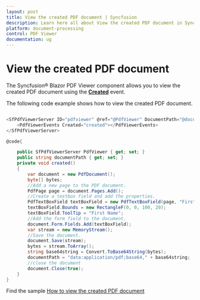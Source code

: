 ```yaml
---
layout: post
title: View the created PDF document | Syncfusion
description: Learn here all about View the created PDF document in Syncfusion Blazor PDF Viewer component and more.
platform: document-processing
control: PDF Viewer
documentation: ug
---
```


# View the created PDF document

The Syncfusion&reg; Blazor PDF Viewer component allows you to view the created PDF document using the [**Created**](https://help.syncfusion.com/cr/blazor/Syncfusion.Blazor.PdfViewer.PdfViewerEvents.html#Syncfusion_Blazor_PdfViewer_PdfViewerEvents_Created) event.

The following code example shows how to view the created PDF document.

```csharp

<SfPdfViewerServer ID="pdfviewer" @ref="@PdfViewer" DocumentPath="@documentPath">
    <PdfViewerEvents Created="created"></PdfViewerEvents>
</SfPdfViewerServer>

@code{

    public SfPdfViewerServer PdfViewer { get; set; }
    public string documentPath { get; set; }
    private void created()
    {
        var document = new PdfDocument();
        byte[] bytes;
        //Add a new page to the PDF document.
        PdfPage page = document.Pages.Add();
        //Create a textbox field and add the properties.
        PdfTextBoxField textBoxField = new PdfTextBoxField(page, "FirstName");
        textBoxField.Bounds = new RectangleF(0, 0, 100, 20);
        textBoxField.ToolTip = "First Name";
        //Add the form field to the document.
        document.Form.Fields.Add(textBoxField);
        var stream = new MemoryStream();
        //Save the document.
        document.Save(stream);
        bytes = stream.ToArray();
        string base64string = Convert.ToBase64String(bytes);
        documentPath = "data:application/pdf;base64," + base64string;
        //close the document
        document.Close(true);
    }
}

```

Find the sample [How to view the created PDF document](https://www.syncfusion.com/downloads/support/directtrac/general/ze/BlazorServerApp-view_PDF_document-1060268841)
